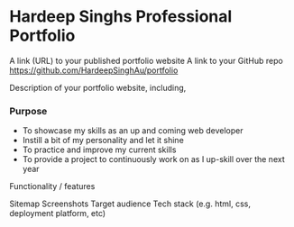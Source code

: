 # Hardeep Singhs Professional Portfolio

A link (URL) to your published portfolio website
A link to your GitHub repo 
https://github.com/HardeepSinghAu/portfolio

Description of your portfolio website, including,
### Purpose 
- To showcase my skills as an up and coming web developer
- Instill a bit of my personality and let it shine
- To practice and improve my current skills
- To provide a project to continuously work on as I up-skill over the next year

Functionality / features

Sitemap
Screenshots
Target audience
Tech stack (e.g. html, css, deployment platform, etc)
